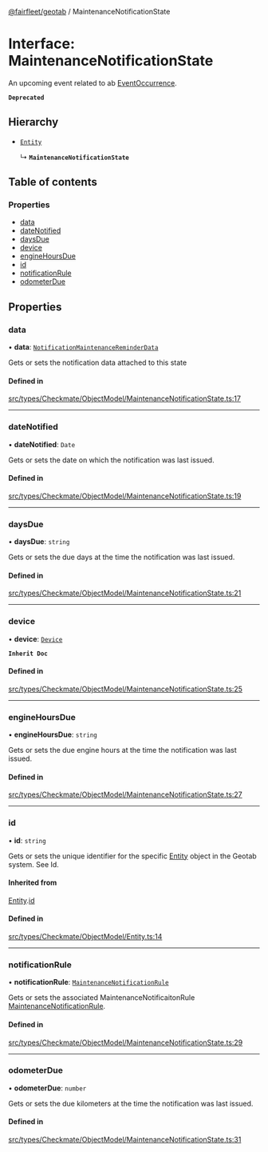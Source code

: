 [@fairfleet/geotab](../README.md) / MaintenanceNotificationState

# Interface: MaintenanceNotificationState

An upcoming event related to ab [EventOccurrence](EventOccurrence.md).

**`Deprecated`**

## Hierarchy

- [`Entity`](Entity.md)

  ↳ **`MaintenanceNotificationState`**

## Table of contents

### Properties

- [data](MaintenanceNotificationState.md#data)
- [dateNotified](MaintenanceNotificationState.md#datenotified)
- [daysDue](MaintenanceNotificationState.md#daysdue)
- [device](MaintenanceNotificationState.md#device)
- [engineHoursDue](MaintenanceNotificationState.md#enginehoursdue)
- [id](MaintenanceNotificationState.md#id)
- [notificationRule](MaintenanceNotificationState.md#notificationrule)
- [odometerDue](MaintenanceNotificationState.md#odometerdue)

## Properties

### data

• **data**: [`NotificationMaintenanceReminderData`](NotificationMaintenanceReminderData.md)

Gets or sets the notification data attached to this state

#### Defined in

[src/types/Checkmate/ObjectModel/MaintenanceNotificationState.ts:17](https://github.com/fairfleet/geotab/blob/ff38bfc/src/types/Checkmate/ObjectModel/MaintenanceNotificationState.ts#L17)

___

### dateNotified

• **dateNotified**: `Date`

Gets or sets the date on which the notification was last issued.

#### Defined in

[src/types/Checkmate/ObjectModel/MaintenanceNotificationState.ts:19](https://github.com/fairfleet/geotab/blob/ff38bfc/src/types/Checkmate/ObjectModel/MaintenanceNotificationState.ts#L19)

___

### daysDue

• **daysDue**: `string`

Gets or sets the due days at the time the notification was last issued.

#### Defined in

[src/types/Checkmate/ObjectModel/MaintenanceNotificationState.ts:21](https://github.com/fairfleet/geotab/blob/ff38bfc/src/types/Checkmate/ObjectModel/MaintenanceNotificationState.ts#L21)

___

### device

• **device**: [`Device`](Device.md)

**`Inherit Doc`**

#### Defined in

[src/types/Checkmate/ObjectModel/MaintenanceNotificationState.ts:25](https://github.com/fairfleet/geotab/blob/ff38bfc/src/types/Checkmate/ObjectModel/MaintenanceNotificationState.ts#L25)

___

### engineHoursDue

• **engineHoursDue**: `string`

Gets or sets the due engine hours at the time the notification was last issued.

#### Defined in

[src/types/Checkmate/ObjectModel/MaintenanceNotificationState.ts:27](https://github.com/fairfleet/geotab/blob/ff38bfc/src/types/Checkmate/ObjectModel/MaintenanceNotificationState.ts#L27)

___

### id

• **id**: `string`

Gets or sets the unique identifier for the specific [Entity](Entity.md) object in the Geotab system. See Id.

#### Inherited from

[Entity](Entity.md).[id](Entity.md#id)

#### Defined in

[src/types/Checkmate/ObjectModel/Entity.ts:14](https://github.com/fairfleet/geotab/blob/ff38bfc/src/types/Checkmate/ObjectModel/Entity.ts#L14)

___

### notificationRule

• **notificationRule**: [`MaintenanceNotificationRule`](MaintenanceNotificationRule.md)

Gets or sets the associated MaintenanceNotificaitonRule [MaintenanceNotificationRule](MaintenanceNotificationRule.md).

#### Defined in

[src/types/Checkmate/ObjectModel/MaintenanceNotificationState.ts:29](https://github.com/fairfleet/geotab/blob/ff38bfc/src/types/Checkmate/ObjectModel/MaintenanceNotificationState.ts#L29)

___

### odometerDue

• **odometerDue**: `number`

Gets or sets the due kilometers at the time the notification was last issued.

#### Defined in

[src/types/Checkmate/ObjectModel/MaintenanceNotificationState.ts:31](https://github.com/fairfleet/geotab/blob/ff38bfc/src/types/Checkmate/ObjectModel/MaintenanceNotificationState.ts#L31)
